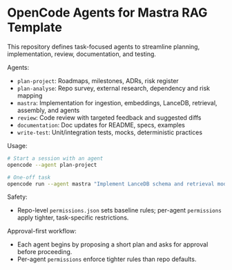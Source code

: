 # OpenCode Agents for Mastra RAG Template

This repository defines task-focused agents to streamline planning, implementation, review, documentation, and testing.

Agents:

- `plan-project`: Roadmaps, milestones, ADRs, risk register
- `plan-analyse`: Repo survey, external research, dependency and risk mapping
- `mastra`: Implementation for ingestion, embeddings, LanceDB, retrieval, assembly, and agents
- `review`: Code review with targeted feedback and suggested diffs
- `documentation`: Doc updates for README, specs, examples
- `write-test`: Unit/integration tests, mocks, deterministic practices

Usage:

```bash
# Start a session with an agent
opencode --agent plan-project

# One-off task
opencode run --agent mastra "Implement LanceDB schema and retrieval module"
```

Safety:

- Repo-level `permissions.json` sets baseline rules; per-agent `permissions` apply tighter, task-specific restrictions.

Approval-first workflow:

- Each agent begins by proposing a short plan and asks for approval before proceeding.
- Per-agent `permissions` enforce tighter rules than repo defaults.


